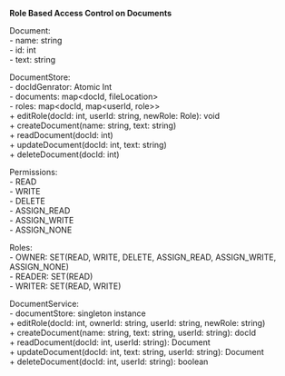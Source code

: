 <b>Role Based Access Control on Documents</b>

Document: <br />
	- name: string <br />
	- id: int <br />
	- text: string <br />

DocumentStore: <br />
	- docIdGenrator: Atomic Int <br />
	- documents: map<docId, fileLocation> <br />
	- roles: map<docId, map<userId, role>> <br />
	+ editRole(docId: int, userId: string, newRole: Role): void <br />
	+ createDocument(name: string, text: string) <br />
	+ readDocument(docId: int) <br />
	+ updateDocument(docId: int, text: string) <br />
	+ deleteDocument(docId: int) <br />
	
Permissions:<br />
	- READ<br />
	- WRITE<br />
	- DELETE<br />
	- ASSIGN_READ<br />
	- ASSIGN_WRITE<br />
	- ASSIGN_NONE<br />
	
Roles:<br />
	- OWNER: SET(READ, WRITE, DELETE, ASSIGN_READ, ASSIGN_WRITE, ASSIGN_NONE)<br />
	- READER: SET(READ)<br />
	- WRITER: SET(READ, WRITE)<br />

DocumentService:<br />
	- documentStore: singleton instance<br />
	+ editRole(docId: int, ownerId: string, userId: string, newRole: string)<br />
	+ createDocument(name: string, text: string, userId: string): docId<br />
	+ readDocument(docId: int, userId: string): Document<br />
	+ updateDocument(docId: int, text: string, userId: string): Document<br />
	+ deleteDocument(docId: int, userId: string): boolean<br />
	
	

